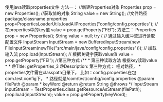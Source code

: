 使用java读取properties文件
方法一：
//新建Properties对象
Properties prop = new Properties();
//获取值的对象
String value = new String();
//文件路径package/classname.properties
prop=PropertiesLoaderUtils.loadAllProperties("config/config.properties");
//在properties中的key值
value = prop.getProperty("FEI");
方法二：
Properties prop = new Properties();
String value = null;
try {
// 通过输入缓冲流进行读取配置文件
InputStream InputStream = new BufferedInputStream(new FileInputStream(newFile("src/main/java/config/config.properties")));
// 加载输入流
prop.load(InputStream);
// 根据关键字获取value值
value = prop.getProperty("FEI");
//第三种方式
	/**
	 * 第三种读取方法 根据key读取value
	 *
	 * @Title: getProperties_3 @Description: 第三种方式： 相对路径，
	 *         properties文件需在classpath目录下， 比如：config.properties在包com.test.config下，
	 *         路径就是/com/test/config/config.properties @param filePath @param
	 *         keyWord @return @return String @throws
	 */
InputStream inputStream = TestProperties.class.getResourceAsStream(filePath);
prop.load(inputStream);
value = prop.getProperty(keyWord);
